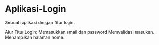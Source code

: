 # Aplikasi-Login
Sebuah aplikasi dengan fitur login.

Alur Fitur Login:
Memasukkan email dan password
Memvalidasi masukan.
Menampilkan halaman home.



